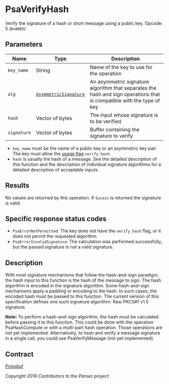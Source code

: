 # PsaVerifyHash

Verify the signature of a hash or short message using a public key. Opcode: 5 (`0x0005`)

## Parameters

| Name        | Type                                                                    | Description                                                                                                           |
|-------------|-------------------------------------------------------------------------|-----------------------------------------------------------------------------------------------------------------------|
| `key_name`  | String                                                                  | Name of the key to use for the operation                                                                              |
| `alg`       | [`AsymmetricSignature`](psa_algorithm.md#asymmetricsignature-algorithm) | An asymmetric signature algorithm that separates the hash and sign operations that is compatible with the type of key |
| `hash`      | Vector of bytes                                                         | The input whose signature is to be verified                                                                           |
| `signature` | Vector of bytes                                                         | Buffer containing the signature to verify                                                                             |

- `key_name` must be the name of a public key or an asymmetric key pair. The key must allow the
   [usage flag](psa_key_attributes.md#usageflags-type) `verify_hash`.
- `hash` is usually the hash of a message. See the detailed description of this function and the
   description of individual signature algorithms for a detailed description of acceptable inputs.

## Results

No values are returned by this operation. If `Sucess` is returned the signature is valid.

## Specific response status codes

- `PsaErrorNotPermitted`: The key does not have the `verify_hash` flag, or it does not permit the
   requested algorithm.
- `PsaErrorInvalidSignature`: The calculation was performed successfully, but the passed signature
   is not a valid signature.

## Description

With most signature mechanisms that follow the hash-and-sign paradigm, the hash input to this
function is the hash of the message to sign. The hash algorithm is encoded in the signature
algorithm. Some hash-and-sign mechanisms apply a padding or encoding to the hash. In such cases, the
encoded hash must be passed to this function. The current version of this specification defines one
such signature algorithm: Raw PKCS#1 v1.5 signature.

**Note:** To perform a hash-and-sign algorithm, the hash must be calculated before passing it to
this function. This could be done with the operation PsaHashCompute or with a multi-part hash
operation. Those operations are not yet implemented. Alternatively, to hash and verify a message
signature in a single call, you could use PsaVerifyMessage (not yet implemented).

## Contract

[Protobuf](https://github.com/parallaxsecond/parsec-operations/blob/master/protobuf/psa_verify_hash.proto)

*Copyright 2019 Contributors to the Parsec project.*
